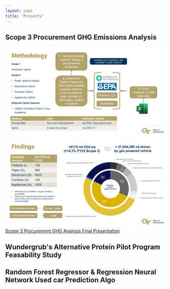 ```yaml
---
layout: page
title: "Projects"
---
```

## Scope 3 Procurement GHG Emissions Analysis
![Relative](method_ghg.jpg)
![Relative](ghg_wheel.jpg)
[Scope 3 Procurement GHG Analysis Final Presentation](Final_Pres_Fellowship_Riley.pdf)
## Wundergrub's Alternative Protein Pilot Program Feasability Study
## Random Forest Regressor & Regression Neural Network Used car Prediction Algo
